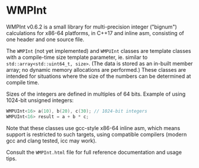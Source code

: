 # WMPInt
WMPInt v0.6.2 is a small library for multi-precision integer ("bignum") calculations for x86-64
platforms, in C++17 and inline asm, consisting of one header and one source file.

The `WMPInt` (not yet implemented) and `WMPUInt` classes are template classes with a compile-time
size template parameter, ie. similar to `std::array<std::uint64_t, size>`. (The data is stored
as an in-built member array; no dynamic memory allocations are performed.) These classes are
intended for situations where the size of the numbers can be determined at compile time.

Sizes of the integers are defined in multiples of 64 bits. Example of using 1024-bit
unsigned integers:

```c++
WMPUInt<16> a(10), b(20), c(30); // 1024-bit integers
WMPUInt<16> result = a + b * c;
```

Note that these classes use gcc-style x86-64 inline asm, which means support is restricted
to such targets, using compatible compilers (modern gcc and clang tested, icc may work).

Consult the `WMPInt.html` file for full reference documentation and usage tips.
